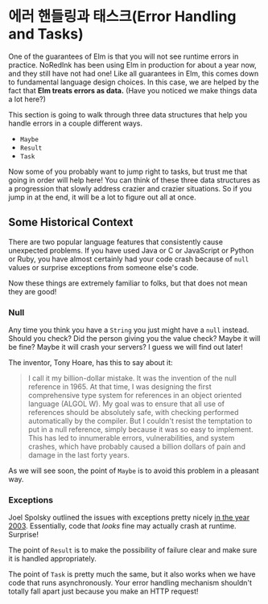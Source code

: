 # 에러 핸들링과 태스크\(Error Handling and Tasks\)

One of the guarantees of Elm is that you will not see runtime errors in practice. NoRedInk has been using Elm in production for about a year now, and they still have not had one! Like all guarantees in Elm, this comes down to fundamental language design choices. In this case, we are helped by the fact that **Elm treats errors as data.** \(Have you noticed we make things data a lot here?\)

This section is going to walk through three data structures that help you handle errors in a couple different ways.

* `Maybe`
* `Result`
* `Task`

Now some of you probably want to jump right to tasks, but trust me that going in order will help here! You can think of these three data structures as a progression that slowly address crazier and crazier situations. So if you jump in at the end, it will be a lot to figure out all at once.

## Some Historical Context

There are two popular language features that consistently cause unexpected problems. If you have used Java or C or JavaScript or Python or Ruby, you have almost certainly had your code crash because of `null` values or surprise exceptions from someone else's code.

Now these things are extremely familiar to folks, but that does not mean they are good!

### Null

Any time you think you have a `String` you just might have a `null` instead. Should you check? Did the person giving you the value check? Maybe it will be fine? Maybe it will crash your servers? I guess we will find out later!

The inventor, Tony Hoare, has this to say about it:

> I call it my billion-dollar mistake. It was the invention of the null reference in 1965. At that time, I was designing the first comprehensive type system for references in an object oriented language \(ALGOL W\). My goal was to ensure that all use of references should be absolutely safe, with checking performed automatically by the compiler. But I couldn't resist the temptation to put in a null reference, simply because it was so easy to implement. This has led to innumerable errors, vulnerabilities, and system crashes, which have probably caused a billion dollars of pain and damage in the last forty years.

As we will see soon, the point of `Maybe` is to avoid this problem in a pleasant way.

### Exceptions

Joel Spolsky outlined the issues with exceptions pretty nicely [in the year 2003](http://www.joelonsoftware.com/items/2003/10/13.html). Essentially, code that _looks_ fine may actually crash at runtime. Surprise!

The point of `Result` is to make the possibility of failure clear and make sure it is handled appropriately.

The point of `Task` is pretty much the same, but it also works when we have code that runs asynchronously. Your error handling mechanism shouldn't totally fall apart just because you make an HTTP request!

